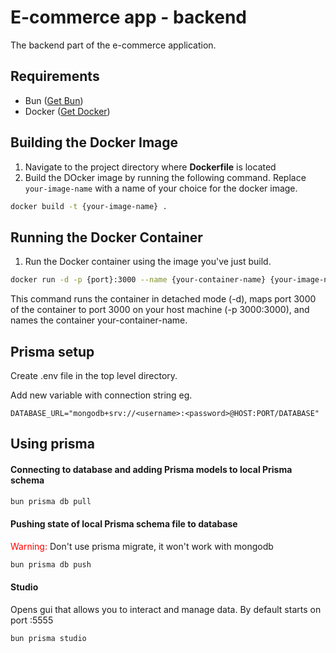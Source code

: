 # E-commerce app - backend

The backend part of the e-commerce application.

## Requirements

- Bun ([Get Bun](https://bun.sh/))
- Docker ([Get Docker](https://www.docker.com/get-started/))

## Building the Docker Image

1. Navigate to the project directory where **Dockerfile** is located
2. Build the DOcker image by running the following command. Replace `your-image-name` with a name of your choice for the docker image.

```zsh
docker build -t {your-image-name} .
```

## Running the Docker Container

1. Run the Docker container using the image you've just build.

```zsh
docker run -d -p {port}:3000 --name {your-container-name} {your-image-name}
```

This command runs the container in detached mode (-d), maps port 3000 of the container to port 3000 on your host machine (-p 3000:3000), and names the container your-container-name.

## Prisma setup

Create .env file in the top level directory.

Add new variable with connection string eg.

```
DATABASE_URL="mongodb+srv://<username>:<password>@HOST:PORT/DATABASE"
```

## Using prisma

#### Connecting to database and adding Prisma models to local Prisma schema

```zsh
bun prisma db pull
```

#### Pushing state of local Prisma schema file to database

<font color="red">
Warning: 
</font>
Don't use prisma migrate, it won't work with mongodb

```zsh
bun prisma db push
```

#### Studio

Opens gui that allows you to interact and manage data.
By default starts on port :5555

```zsh
bun prisma studio
```
